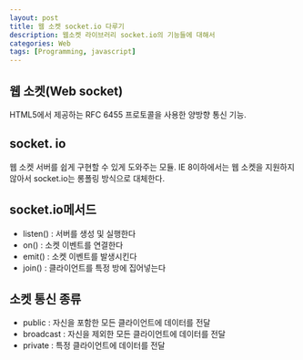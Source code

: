 ```yaml
---
layout: post
title: 웹 소켓 socket.io 다루기
description: 웹소켓 라이브러리 socket.io의 기능들에 대해서
categories: Web
tags: [Programming, javascript]
---
```


## 웹 소켓(Web socket)

HTML5에서 제공하는 RFC 6455 프로토콜을 사용한 양방향 통신 기능.

## socket. io

웹 소켓 서버를 쉽게 구현할 수 있게 도와주는 모듈. IE 8이하에서는 웹 소켓을 지원하지 않아서 socket.io는 롱폴링 방식으로 대체한다.

## socket.io메서드

- listen() : 서버를 생성 및 실행한다
- on() : 소켓 이벤트를 연결한다
- emit() : 소켓 이벤트를 발생시킨다
- join() : 클라이언트를 특정 방에 집어넣는다

## 소켓 통신 종류

- public : 자신을 포함한 모든 클라이언트에 데이터를 전달
- broadcast : 자신을 제외한 모든 클라이언트에 데이터를 전달
- private : 특정 클라이언트에 데이터를 전달
